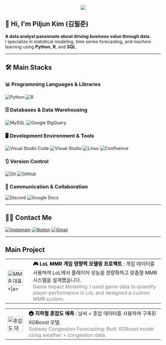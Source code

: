 <p align="center">
  <img src="https://capsule-render.vercel.app/api?type=waving&color=f0cbcb&height=240&text=PilJun's%20GitHub&animation=fadeIn&fontColor=40008f&fontSize=70" />
</p>

## 👋 Hi, I'm Piljun Kim (김필준)

**A data analyst passionate about driving business value through data.**  
I specialize in statistical modeling, time series forecasting, and machine learning using **Python**, **R**, and **SQL**.

---

## 🛠️ Main Stacks

### 📊 Programming Languages & Libraries
![Python](https://img.shields.io/badge/Python-3776AB?style=for-the-badge&logo=Python&logoColor=white)
![R](https://img.shields.io/badge/R-276DC3?style=for-the-badge&logo=R&logoColor=white)

### 🗄️ Databases & Data Warehousing
![MySQL](https://img.shields.io/badge/MySQL-4479A1?style=for-the-badge&logo=MySQL&logoColor=white)
![Google BigQuery](https://img.shields.io/badge/Google_BigQuery-4285F4?style=for-the-badge&logo=googlebigquery&logoColor=white)

### 🖥️ Development Environment & Tools
![Visual Studio Code](https://img.shields.io/badge/Visual_Studio_Code-007ACC?style=for-the-badge&logo=visualstudiocode&logoColor=white)
![Visual Studio](https://img.shields.io/badge/Visual_Studio-5C2D91?style=for-the-badge&logo=visualstudio&logoColor=white)
![Linux](https://img.shields.io/badge/Linux-FCC624?style=for-the-badge&logo=linux&logoColor=black)
![Confluence](https://img.shields.io/badge/Confluence-172B4D?style=for-the-badge&logo=atlassianconfluence&logoColor=white)

### 🔃 Version Control
![Git](https://img.shields.io/badge/Git-F05032?style=for-the-badge&logo=git&logoColor=white)
![GitHub](https://img.shields.io/badge/GitHub-181717?style=for-the-badge&logo=github&logoColor=white)

### 💬 Communication & Collaboration
![Discord](https://img.shields.io/badge/Discord-5865F2?style=for-the-badge&logo=discord&logoColor=white)
![Google Docs](https://img.shields.io/badge/Google_Docs-4285F4?style=for-the-badge&logo=googledocs&logoColor=white)

---
 
## 🧑‍💻 Contact Me

[![Instagram](https://img.shields.io/badge/Instagram-E4405F?style=for-the-badge&logo=Instagram&logoColor=white)](#)
[![Notion](https://img.shields.io/badge/Notion-000000?style=for-the-badge&logo=Notion&logoColor=white)](https://www.notion.so/abbb0b673a594e5899f3ad4a2880e666?source=copy_link)
[![Gmail](https://img.shields.io/badge/Gmail-EA4335?style=for-the-badge&logo=Gmail&logoColor=white)](mailto:kimpillj@gmail.com)

---

## Main Project

<table>
  <tr>
    <td
      <a href="https://github.com/kimpiljun/MMR_project" target="_blank">
        <img src="https://github.com/user-attachments/assets/869eb329-11d3-4dc3-a350-e8aa5499fb9d" width="50" alt="MMR 대표 이미지">
      <|a>
    </td>
    <td style="vertical-align: middle; padding-left: 10px;">
      <strong>
        <a href="https://github.com/kimpiljun/MMR_project" target="_blank" style="text-decoration: none; color: #000000;">
          🎮 LoL MMR 게임 영향력 모델링 프로젝트
        </a>
      </strong>: 게임 데이터를 사용하여 LoL에서 플레이어 성능을 정량화하고 맞춤형 MMR 시스템을 설계했습니다.<br>
      <span style="color: gray;">
        Game Impact Modeling: I used game data to quantify player performance in LoL and designed a custom MMR system.
      </span>
    </td>
  </tr>
</table>

<table>
  <tr>
    <td>
      <img src=src="https://github.com/user-attachments/assets/3897fe38-50ed-4d07-98fd-43f0c63ea846" width="50" alt="혼잡도 대표 이미지">
    </td>
    <td style="vertical-align: middle; padding-left: 10px;">
      <strong>
        <a href="https://github.com/kimpiljun/Weather-Prediction-Subway-Congestion-XGBoost-Experimental-Machine" target="_blank" style="text-decoration: none; color: #000000;">
          🚇 지하철 혼잡도 예측
        </a>
      </strong>: 날씨 + 혼잡 데이터를 사용하여 구축된 XGBoost 모델.<br>
      <span style="color: gray;">
        Subway Congestion Forecasting: Built XGBoost model using weather + congestion data.
      </span>
    </td>
  </tr>
</table>
